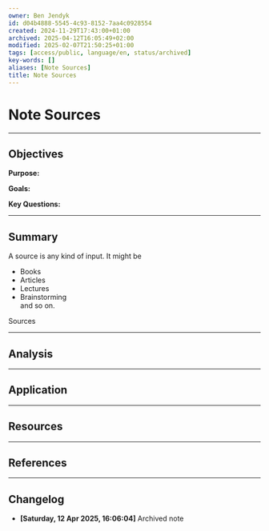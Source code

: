 ```yaml
---
owner: Ben Jendyk
id: d04b4888-5545-4c93-8152-7aa4c0928554
created: 2024-11-29T17:43:00+01:00
archived: 2025-04-12T16:05:49+02:00
modified: 2025-02-07T21:50:25+01:00
tags: [access/public, language/en, status/archived]
key-words: []
aliases: [Note Sources]
title: Note Sources
---
```


# Note Sources

---

## Objectives

**Purpose:**

**Goals:**

**Key Questions:**

---

## Summary

A source is any kind of input. It might be

- Books
- Articles
- Lectures
- Brainstorming  
and so on.

Sources

---

## Analysis

---

## Application

---

## Resources

---

## References


---

## Changelog 

- **[Saturday, 12 Apr 2025, 16:06:04]** Archived note  